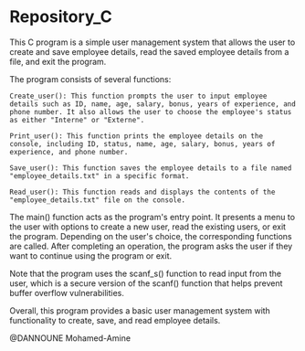 # Repository_C
This C program is a simple user management system that allows the user to create and save employee details, read the saved employee details from a file, and exit the program.

The program consists of several functions:

    Create_user(): This function prompts the user to input employee details such as ID, name, age, salary, bonus, years of experience, and phone number. It also allows the user to choose the employee's status as either "Interne" or "Externe".

    Print_user(): This function prints the employee details on the console, including ID, status, name, age, salary, bonus, years of experience, and phone number.

    Save_user(): This function saves the employee details to a file named "employee_details.txt" in a specific format.

    Read_user(): This function reads and displays the contents of the "employee_details.txt" file on the console.

The main() function acts as the program's entry point. It presents a menu to the user with options to create a new user, read the existing users, or exit the program. Depending on the user's choice, the corresponding functions are called. After completing an operation, the program asks the user if they want to continue using the program or exit.

Note that the program uses the scanf_s() function to read input from the user, which is a secure version of the scanf() function that helps prevent buffer overflow vulnerabilities.

Overall, this program provides a basic user management system with functionality to create, save, and read employee details.

@DANNOUNE Mohamed-Amine
